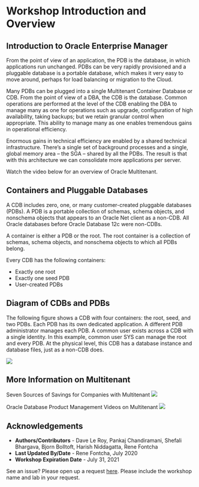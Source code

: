 # Workshop Introduction and Overview #

## Introduction to Oracle Enterprise Manager ##
From the point of view of an application, the PDB is the database, in which applications run unchanged. PDBs can be very rapidly provisioned and a pluggable database is a portable database, which makes it very easy to move around, perhaps for load balancing or migration to the Cloud.

Many PDBs can be plugged into a single Multitenant Container Database or CDB. From the point of view of a DBA, the CDB is the database. Common operations are performed at the level of the CDB enabling the DBA to manage many as one for operations such as upgrade, configuration of high availability, taking backups; but we retain granular control when appropriate. This ability to manage many as one enables tremendous gains in operational efficiency.

Enormous gains in technical efficiency are enabled by a shared technical infrastructure. There’s a single set of background processes and a single, global memory area – the SGA – shared by all the PDBs. The result is that with this architecture we can consolidate more applications per server.

Watch the video below for an overview of Oracle Multitenant.

[](youtube:I7cygRKBbI8)

## Containers and Pluggable Databases

A CDB includes zero, one, or many customer-created pluggable databases (PDBs). A PDB is a portable collection of schemas, schema objects, and nonschema objects that appears to an Oracle Net client as a non-CDB. All Oracle databases before Oracle Database 12c were non-CDBs.

A container is either a PDB or the root. The root container is a collection of schemas, schema objects, and nonschema objects to which all PDBs belong.

Every CDB has the following containers:
- Exactly one root
- Exactly one seed PDB
- User-created PDBs

## Diagram of CDBs and PDBs

The following figure shows a CDB with four containers: the root, seed, and two PDBs. Each PDB has its own dedicated application. A different PDB administrator manages each PDB. A common user exists across a CDB with a single identity. In this example, common user SYS can manage the root and every PDB. At the physical level, this CDB has a database instance and database files, just as a non-CDB does.

![](./images/arch.png " ")

## More Information on Multitenant

Seven Sources of Savings for Companies with Multitenant
<a href="https://www.youtube.com/watch?v=beB8_jS7Vh0&list=PLdtXkK5KBY55xRePeQfgTOK6rYScVsMcN">![](./images/sevensources.png " ") </a>

Oracle Database Product Management Videos on Multitenant
<a href="https://www.youtube.com/channel/UCr6mzwq_gcdsefQWBI72wIQ/search?query=multitenant">![](./images/youtube.png " ") </a>

## Acknowledgements

- **Authors/Contributors** - Dave Le Roy, Pankaj Chandiramani, Shefali Bhargava, Bjorn Bolltoft, Harish Niddagatta, Rene Fontcha
- **Last Updated By/Date** - Rene Fontcha, July 2020
- **Workshop Expiration Date** - July 31, 2021

See an issue?  Please open up a request [here](https://github.com/oracle/learning-library/issues).   Please include the workshop name and lab in your request.
